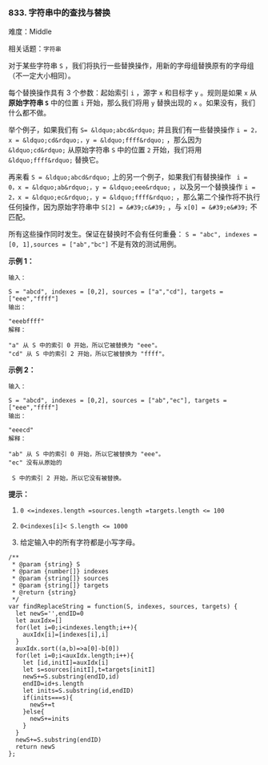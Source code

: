 ### 833. 字符串中的查找与替换

难度：Middle

相关话题：`字符串`

对于某些字符串  `S` ，我们将执行一些替换操作，用新的字母组替换原有的字母组（不一定大小相同）。



每个替换操作具有 3 个参数：起始索引  `i` ，源字  `x`  和目标字  `y` 。规则是如果  `x`  从**原始字符串  `S`**  中的位置  `i`  开始，那么我们将用  `y`  替换出现的  `x` 。如果没有，我们什么都不做。



举个例子，如果我们有  `S= &ldquo;abcd&rdquo;`  并且我们有一些替换操作  `i = 2，x = &ldquo;cd&rdquo;，y = &ldquo;ffff&rdquo;` ，那么因为  `&ldquo;cd&rdquo;`  从原始字符串  `S`  中的位置  `2`  开始，我们将用 `&ldquo;ffff&rdquo;`  替换它。



再来看  `S = &ldquo;abcd&rdquo;`  上的另一个例子，如果我们有替换操作 ` i = 0，x = &ldquo;ab&rdquo;，y = &ldquo;eee&rdquo;` ，以及另一个替换操作  `i = 2，x = &ldquo;ec&rdquo;，y = &ldquo;ffff&rdquo;` ，那么第二个操作将不执行任何操作，因为原始字符串中 `S[2] = &#39;c&#39;` ，与  `x[0] = &#39;e&#39;`  不匹配。



所有这些操作同时发生。保证在替换时不会有任何重叠： `S = "abc", indexes = [0, 1],sources = ["ab","bc"]`  不是有效的测试用例。







**示例 1：** 



```
输入：

S = "abcd", indexes = [0,2], sources = ["a","cd"], targets = ["eee","ffff"]
输出：

"eeebffff"
解释：

"a" 从 S 中的索引 0 开始，所以它被替换为 "eee"。
"cd" 从 S 中的索引 2 开始，所以它被替换为 "ffff"。
```


**示例 2：** 



```
输入：

S = "abcd", indexes = [0,2], sources = ["ab","ec"], targets = ["eee","ffff"]
输出：

"eeecd"
解释：

"ab" 从 S 中的索引 0 开始，所以它被替换为 "eee"。
"ec" 没有从原始的

 S 中的索引 2 开始，所以它没有被替换。
```






**提示：** 




1.  `0 <=indexes.length =sources.length =targets.length <= 100` 

2.  `0<indexes[i]< S.length <= 1000` 

3. 给定输入中的所有字符都是小写字母。








```
/**
 * @param {string} S
 * @param {number[]} indexes
 * @param {string[]} sources
 * @param {string[]} targets
 * @return {string}
 */
var findReplaceString = function(S, indexes, sources, targets) {
  let newS='',endID=0
  let auxIdx=[]
  for(let i=0;i<indexes.length;i++){
    auxIdx[i]=[indexes[i],i]
  }
  auxIdx.sort((a,b)=>a[0]-b[0])
  for(let i=0;i<auxIdx.length;i++){
    let [id,initI]=auxIdx[i]
    let s=sources[initI],t=targets[initI]
    newS+=S.substring(endID,id)
    endID=id+s.length
    let inits=S.substring(id,endID)
    if(inits===s){
      newS+=t
    }else{
      newS+=inits
    }
  }
  newS+=S.substring(endID)
  return newS
};
```

